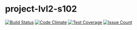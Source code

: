 # project-lvl2-s102
[![Build Status](https://travis-ci.org/rbt200/project-lvl2-s102.svg?branch=master)](https://travis-ci.org/rbt200/project-lvl2-s102)
[![Code Climate](https://codeclimate.com/github/rbt200/project-lvl2-s102/badges/gpa.svg)](https://codeclimate.com/github/rbt200/project-lvl2-s102)
[![Test Coverage](https://codeclimate.com/github/rbt200/project-lvl2-s102/badges/coverage.svg)](https://codeclimate.com/github/rbt200/project-lvl2-s102/coverage)
[![Issue Count](https://codeclimate.com/github/rbt200/project-lvl2-s102/badges/issue_count.svg)](https://codeclimate.com/github/rbt200/project-lvl2-s102)
